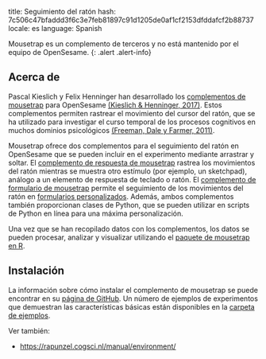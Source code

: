 title: Seguimiento del ratón
hash: 7c506c47bfaddd3f6c3e7feb81897c91d1205de0af1cf2153dfddafcf2b88737
locale: es
language: Spanish

Mousetrap es un complemento de terceros y no está mantenido por el equipo de OpenSesame.
{: .alert .alert-info}

## Acerca de

Pascal Kieslich y Felix Henninger han desarrollado los [complementos de mousetrap](https://github.com/PascalKieslich/mousetrap-os) para OpenSesame [(Kieslich & Henninger, 2017)](https://dx.doi.org/10.3758/s13428-017-0900-z). Estos complementos permiten rastrear el movimiento del cursor del ratón, que se ha utilizado para investigar el curso temporal de los procesos cognitivos en muchos dominios psicológicos [(Freeman, Dale y Farmer, 2011)](https://dx.doi.org/10.3389/fpsyg.2011.00059).

Mousetrap ofrece dos complementos para el seguimiento del ratón en OpenSesame que se pueden incluir en el experimento mediante arrastrar y soltar.
El [complemento de respuesta de mousetrap](https://github.com/PascalKieslich/mousetrap-os/blob/master/plugins/mousetrap_response/mousetrap_response.md) rastrea los movimientos del ratón mientras se muestra otro estímulo (por ejemplo, un sketchpad), análogo a un elemento de respuesta de teclado o ratón.
El [complemento de formulario de mousetrap](https://github.com/PascalKieslich/mousetrap-os/blob/master/plugins/mousetrap_form/mousetrap_form.md) permite el seguimiento de los movimientos del ratón en [formularios personalizados](%link:manual/forms/custom%).
Además, ambos complementos también proporcionan clases de Python, que se pueden utilizar en scripts de Python en línea para una máxima personalización.

Una vez que se han recopilado datos con los complementos, los datos se pueden procesar, analizar y visualizar utilizando el [paquete de mousetrap en R](http://pascalkieslich.github.io/mousetrap/).

## Instalación

La información sobre cómo instalar el complemento de mousetrap se puede encontrar en su [página de GitHub](https://github.com/PascalKieslich/mousetrap-os#installation). Un número de ejemplos de experimentos que demuestran las características básicas están disponibles en la [carpeta de ejemplos](https://github.com/PascalKieslich/mousetrap-os/tree/master/examples#example-experiments).

Ver también:

- <https://rapunzel.cogsci.nl/manual/environment/>